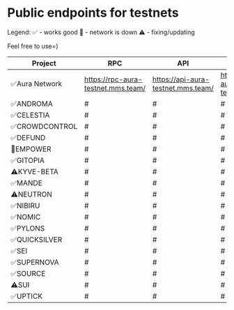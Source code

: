 # Public endpoints for testnets

Legend:
✅️ - works good
🔴 - network is down
⚠️ - fixing/updating

Feel free to use=)

| Project | RPC | API | gRPC |
| ------ | ------ | ------ | ------ |
| ✅️Aura Network | https://rpc-aura-testnet.mms.team/ | https://api-aura-testnet.mms.team/ | https://grpc-aura-testnet.mms.team/ |
| ✅️ANDROMA | # | # | # |
| ✅️CELESTIA | # | # | # |
| ✅️CROWDCONTROL | # | # | # |
| ✅️DEFUND | # | # | # |
| 🔴EMPOWER | # | # | # |
| ✅️GITOPIA | # | # | # |
| ⚠️KYVE-BETA | # | # | # |
| ✅️MANDE | # | # | # |
| ⚠️NEUTRON | # | # | # |
| ✅️NIBIRU | # | # | # |
| ✅️NOMIC | # | # | # |
| ✅️PYLONS | # | # | # |
| ✅️QUICKSILVER | # | # | # |
| ✅️SEI | # | # | # |
| ✅️SUPERNOVA | # | # | # |
| ✅️SOURCE | # | # | # |
| ⚠️SUI | # | # | # |
| ✅️UPTICK | # | # | # |
